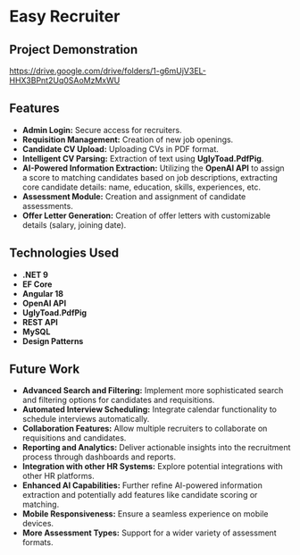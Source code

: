 # Easy Recruiter

## Project Demonstration
https://drive.google.com/drive/folders/1-g6mUjV3EL-HHX3BPnt2Uq0SAoMzMxWU

## Features
* **Admin Login:** Secure access for recruiters.
* **Requisition Management:** Creation of new job openings.
* **Candidate CV Upload:** Uploading CVs in PDF format.
* **Intelligent CV Parsing:** Extraction of text using **UglyToad.PdfPig**.
* **AI-Powered Information Extraction:** Utilizing the **OpenAI API** to assign a score to matching candidates based on job descriptions, extracting core candidate details: name, education, skills, experiences, etc.
* **Assessment Module:** Creation and assignment of candidate assessments.
* **Offer Letter Generation:** Creation of offer letters with customizable details (salary, joining date).

## Technologies Used
* **.NET 9**
* **EF Core**
* **Angular 18**
* **OpenAI API**
* **UglyToad.PdfPig**
* **REST API**
* **MySQL**
* **Design Patterns**

## Future Work

* **Advanced Search and Filtering:** Implement more sophisticated search and filtering options for candidates and requisitions.
* **Automated Interview Scheduling:** Integrate calendar functionality to schedule interviews automatically.
* **Collaboration Features:** Allow multiple recruiters to collaborate on requisitions and candidates.
* **Reporting and Analytics:** Deliver actionable insights into the recruitment process through dashboards and reports.
* **Integration with other HR Systems:** Explore potential integrations with other HR platforms.
* **Enhanced AI Capabilities:** Further refine AI-powered information extraction and potentially add features like candidate scoring or matching.
* **Mobile Responsiveness:** Ensure a seamless experience on mobile devices.
* **More Assessment Types:** Support for a wider variety of assessment formats.
